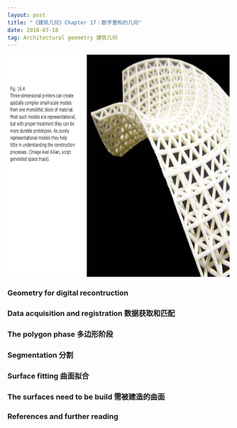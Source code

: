 ```yaml
---
layout: post
title: "《建筑几何》Chapter 17：数字重构的几何"
date: 2018-07-18
tag: Architectural geometry 建筑几何  
---
```

<img src="/images/posts/AG/16-4 printers.png" height="500" width="800">

### Geometry for digital recontruction



### Data acquisition and registration 数据获取和匹配



### The polygon phase 多边形阶段




### Segmentation 分割




### Surface fitting 曲面拟合



### The surfaces need to be build 需被建造的曲面


### References and further reading
